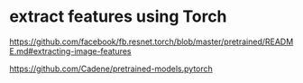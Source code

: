 # extract features using Torch

https://github.com/facebook/fb.resnet.torch/blob/master/pretrained/README.md#extracting-image-features

https://github.com/Cadene/pretrained-models.pytorch
